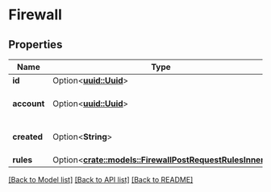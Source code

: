 # Firewall

## Properties

Name | Type | Description | Notes
------------ | ------------- | ------------- | -------------
**id** | Option<[**uuid::Uuid**](uuid::Uuid.md)> |  | [optional]
**account** | Option<[**uuid::Uuid**](uuid::Uuid.md)> | Firewall account owner | [optional]
**created** | Option<**String**> | Firewall creation date | [optional]
**rules** | Option<[**crate::models::FirewallPostRequestRulesInner**](_firewall_post_request_rules_inner.md)> |  | [optional]

[[Back to Model list]](../README.md#documentation-for-models) [[Back to API list]](../README.md#documentation-for-api-endpoints) [[Back to README]](../README.md)


